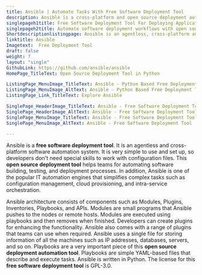 ```yaml
---
title: Ansible | Automate Tasks With Free Software Deployment Tool
description: Ansible is a cross-platform and open source deployment automation tool. It is agentless and enables DevOps teams for building, testing and deploying software.
singlepageh1title: Free Software Deployment Tool For Deploying Applications
singlepageh2title: Automate software deployment workflows with open source deployment tool. Easily handle configuration management, intra-service orchestration and provisioning.
Shortdescriptionlistingpage: Ansible is an agentless, cross-platform and free software deployment tool. Easily handle complex tasks including configuration management, intraservice orchestration and provisioning
linktitle: Ansible
Imagetext:  Free Deployment Tool 
draft: false
weight: 7
layout: "single"
GithubLink: https://github.com/ansible/ansible
HomePage_TitleText: Open Source Deployment Tool in Python

ListingPage_MenuImage_TitleText: Ansible - Python Based Free Deployment Tool
ListingPage_MenuImage_AltText: Ansible - Python Based Free Deployment Tool
ListingPage_Link_TitleText: Explore Ansible

SinglePage_HeaderImage_TitleText: Ansible - Free Software Deployment Tool
SinglePage_HeaderImage_AltText: Ansible - Free Software Deployment Tool
SinglePage_MenuImage_TitleText: Ansible - Free Software Deployment Tool
SinglePage_MenuImage_AltText: Ansible - Free Software Deployment Tool

---
```


Ansible is a **free software deployment tool**. It is an agentless and cross-platform software automation system. It is very simple to use and set up, so developers don't need special skills to work with configuration files. This **open source deployment tool** helps teams for automating software building, testing, and deployment processes. In addition, Ansible is one of the popular IT automation engines that simplifies complex tasks such as configuration management, cloud provisioning, and intra-service orchestration.

Ansible architecture consists of components such as Modules, Plugins, Inventories, Playbooks, and APIs. Modules are small programs that Ansible pushes to the nodes or remote hosts. Modules are executed using playbooks and then removes when finished. Developers can create plugins for enhancing the functionality. Ansible also comes with a range of plugins that teams can use when required. Ansible uses a single file for storing information of all the machines such as IP addresses, databases, servers, and so on. Playbooks are a very important piece of this **open source deployment automation tool**. Playbooks are simple YAML-based files that describe and execute tasks. Ansible is written in Python. The license for this **free software deployment tool** is GPL-3.0.